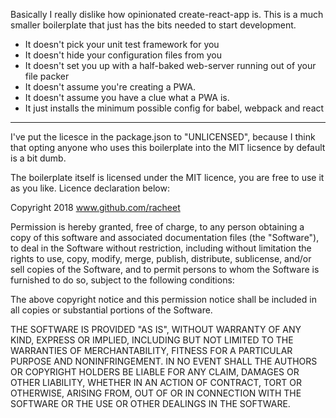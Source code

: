Basically I really dislike how opinionated create-react-app is. This is a much smaller boilerplate that just has the bits needed to start development.

* It doesn't pick your unit test framework for you
* It doesn't hide your configuration files from you
* It doesn't set you up with a half-baked web-server running out of your file packer
* It doesn't assume you're creating a PWA.
* It doesn't assume you have a clue what a PWA is.
* It just installs the minimum possible config for babel, webpack and react

------------

I've put the licesce in the package.json to "UNLICENSED", because I think that opting anyone who uses this boilerplate into the MIT licsence by default is a bit dumb.

The boilerplate itself is licensed under the MIT licence, you are free to use it as you like. Licence declaration below:

Copyright 2018 www.github.com/racheet

Permission is hereby granted, free of charge, to any person obtaining a copy of this software and associated documentation files (the "Software"), to deal in the Software without restriction, including without limitation the rights to use, copy, modify, merge, publish, distribute, sublicense, and/or sell copies of the Software, and to permit persons to whom the Software is furnished to do so, subject to the following conditions:

The above copyright notice and this permission notice shall be included in all copies or substantial portions of the Software.

THE SOFTWARE IS PROVIDED "AS IS", WITHOUT WARRANTY OF ANY KIND, EXPRESS OR IMPLIED, INCLUDING BUT NOT LIMITED TO THE WARRANTIES OF MERCHANTABILITY, FITNESS FOR A PARTICULAR PURPOSE AND NONINFRINGEMENT. IN NO EVENT SHALL THE AUTHORS OR COPYRIGHT HOLDERS BE LIABLE FOR ANY CLAIM, DAMAGES OR OTHER LIABILITY, WHETHER IN AN ACTION OF CONTRACT, TORT OR OTHERWISE, ARISING FROM, OUT OF OR IN CONNECTION WITH THE SOFTWARE OR THE USE OR OTHER DEALINGS IN THE SOFTWARE.

